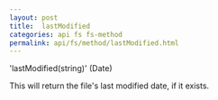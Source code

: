 ```yaml
---
layout: post
title:  lastModified
categories: api fs fs-method
permalink: api/fs/method/lastModified.html
---
```


'lastModified(string)' (Date)

This will return the file's last modified date, if it exists.
